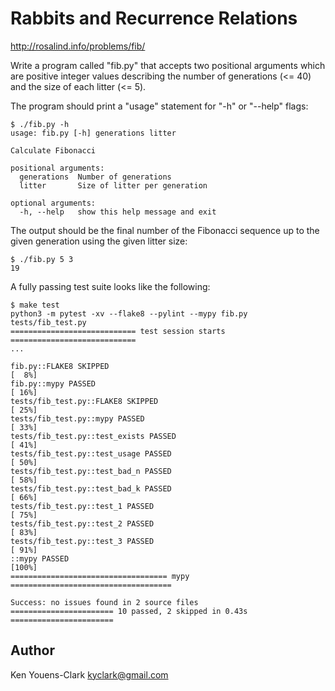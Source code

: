 # Rabbits and Recurrence Relations

http://rosalind.info/problems/fib/

Write a program called "fib.py" that accepts two positional arguments which are positive integer values describing the number of generations (<= 40) and the size of each litter (<= 5).

The program should print a "usage" statement for "-h" or "--help" flags:

```
$ ./fib.py -h
usage: fib.py [-h] generations litter

Calculate Fibonacci

positional arguments:
  generations  Number of generations
  litter       Size of litter per generation

optional arguments:
  -h, --help   show this help message and exit
```

The output should be the final number of the Fibonacci sequence up to the given generation using the given litter size:

```
$ ./fib.py 5 3
19
```

A fully passing test suite looks like the following:

```
$ make test
python3 -m pytest -xv --flake8 --pylint --mypy fib.py tests/fib_test.py
============================ test session starts ============================
...

fib.py::FLAKE8 SKIPPED                                                [  8%]
fib.py::mypy PASSED                                                   [ 16%]
tests/fib_test.py::FLAKE8 SKIPPED                                     [ 25%]
tests/fib_test.py::mypy PASSED                                        [ 33%]
tests/fib_test.py::test_exists PASSED                                 [ 41%]
tests/fib_test.py::test_usage PASSED                                  [ 50%]
tests/fib_test.py::test_bad_n PASSED                                  [ 58%]
tests/fib_test.py::test_bad_k PASSED                                  [ 66%]
tests/fib_test.py::test_1 PASSED                                      [ 75%]
tests/fib_test.py::test_2 PASSED                                      [ 83%]
tests/fib_test.py::test_3 PASSED                                      [ 91%]
::mypy PASSED                                                         [100%]
=================================== mypy ====================================

Success: no issues found in 2 source files
======================= 10 passed, 2 skipped in 0.43s =======================
```

## Author

Ken Youens-Clark <kyclark@gmail.com>
